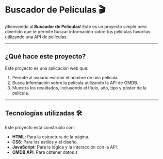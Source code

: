 # Buscador de Películas 🎬

¡Bienvenido al **Buscador de Películas**! Este es un proyecto simple pero divertido que te permite buscar información sobre tus películas favoritas utilizando una API de películas.

---

## ¿Qué hace este proyecto?

Este proyecto es una aplicación web que:
1. Permite al usuario escribir el nombre de una película.
2. Busca información sobre la película utilizando la API de OMDB.
3. Muestra los resultados, incluyendo el título, año, tipo y póster de la película.

---

## Tecnologías utilizadas 🛠️

Este proyecto está construido con:
- **HTML**: Para la estructura de la página.
- **CSS**: Para los estilos y el diseño.
- **JavaScript**: Para la lógica y la interacción con la API.
- **OMDB API**: Para obtener datos s